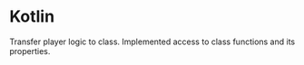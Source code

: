 # Kotlin
Transfer player logic to class. Implemented access to class functions and its properties.

